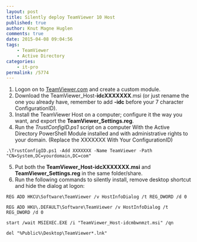 ```yaml
---
layout: post
title: Silently deploy TeamViewer 10 Host
published: true
author: Knut Magne Huglen
comments: true
date: 2015-04-08 09:04:56
tags:
    - TeamViewer
    - Active Directory 
categories:
    - it-pro
permalink: /5774
---
```

1. Logon on to [TeamViewer.com][1] and create a custom module.
2. Download the TeamViewer_Host-**idcXXXXXXX**.msi (or just rename the one you already have, remember to add **-idc** before your 7 character ConfigurationID).
3. Install the TeamViewer Host on a computer; configure it the way you want, and export the **TeamViewer_Settings.reg**.
4. Run the *TrustConfigID.ps1* script on a computer With the Active Directory PowerShell Module installed and with administrative rights to your domain. (Replace the XXXXXXX With Your ConfigurationID)

`.\TrustConfigID.ps1 -Add XXXXXXX -Name TeamViewer -Path "CN=System,DC=yourdomain,DC=com"`

5. Put both the **TeamViewer_Host-idcXXXXXXX.msi** and **TeamViewer_Settings.reg** in the same folder/share.
6. Run the following commands to silently install, remove desktop shortcut and hide the dialog at logon:

`REG ADD HKCU\Software\TeamViewer /v HostInfoDialog /t REG_DWORD /d 0`

`REG ADD HKU\.DEFAULT\Software\TeamViewer /v HostInfoDialog /t REG_DWORD /d 0`

`start /wait MSIEXEC.EXE /i "TeamViewer_Host-idcmbwnmzt.msi" /qn`

`del "%Public%\Desktop\TeamViewer*.lnk"`

[1]: https://login.teamviewer.com/nav/menu/designanddeploy